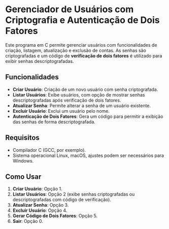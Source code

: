 # Gerenciador de Usuários com Criptografia e Autenticação de Dois Fatores

Este programa em C permite gerenciar usuários com funcionalidades de criação, listagem, atualização e exclusão de contas. As senhas são criptografadas e um código de **verificação de dois fatores** é utilizado para exibir senhas descriptografadas.

## Funcionalidades

- **Criar Usuário**: Criação de um novo usuário com senha criptografada.
- **Listar Usuários**: Exibe usuários, com opção de mostrar senhas descriptografadas após verificação de dois fatores.
- **Atualizar Senha**: Permite alterar a senha de um usuário existente.
- **Excluir Usuário**: Exclui um usuário pelo nome.
- **Autenticação de Dois Fatores**: Gera um código para permitir a exibição das senhas de forma descriptografada.

## Requisitos

- Compilador C (GCC, por exemplo).
- Sistema operacional Linux, macOS, ajustes podem ser necessários para Windows.

## Como Usar

1. **Criar Usuário**: Opção 1.
2. **Listar Usuários**: Opção 2 (exibe senhas criptografadas ou descriptografadas com código de verificação).
3. **Atualizar Senha**: Opção 3.
4. **Excluir Usuário**: Opção 4.
5. **Gerar Código de Dois Fatores**: Opção 5.
6. **Sair**: Opção 0.


